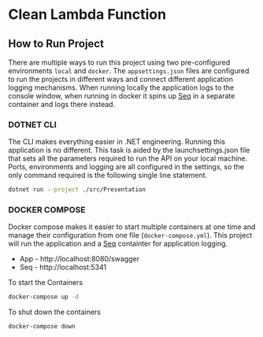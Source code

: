 # Clean Lambda Function

## How to Run Project

There are multiple ways to run this project using two pre-configured environments `local` and `docker`.  The `appsettings.json` files are configured to run the projects in different ways and connect different application logging mechanisms.  When running locally the application logs to the console window, when running in docker it spins up [Seq](https://datalust.co/seq) in a separate container and logs there instead.

### DOTNET CLI

The CLI makes everything easier in .NET engineering.  Running this application is no different.  This task is aided by the launchsettings.json file that sets all the parameters required to run the API on your local machine.  Ports, environments and logging are all configured in the settings, so the only command required is the following single line statement.  

``` bash
dotnet run --project ./src/Presentation
```

### DOCKER COMPOSE

Docker compose makes it easier to start multiple containers at one time and manage their configuration from one file (`docker-compose.yml`).  This project will run the application and a [Seq](https://datalust.co/seq) containter for application logging.  

- App - http://localhost:8080/swagger
- Seq - http://localhost:5341

To start the Containers

``` bash
docker-compose up -d
```

To shut down the containers

``` bash
docker-compose down
```
